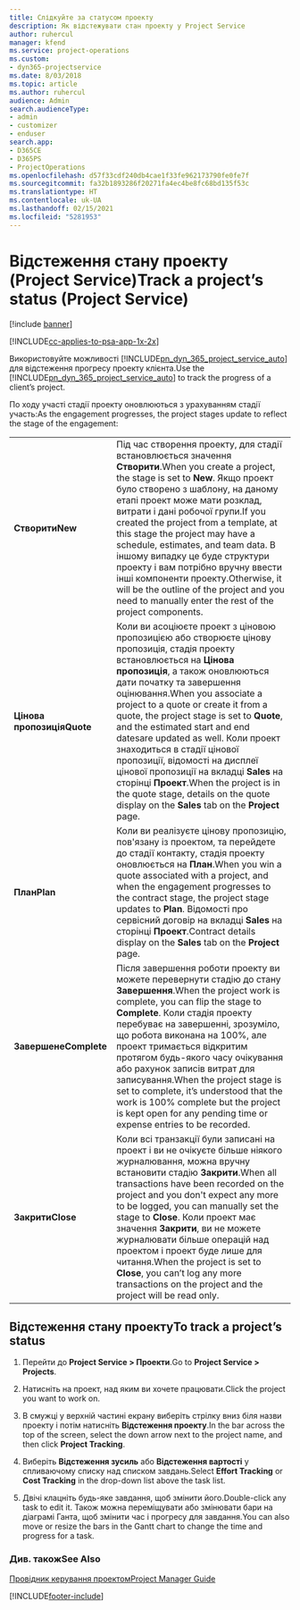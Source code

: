 ```yaml
---
title: Слідкуйте за статусом проекту
description: Як відстежувати стан проекту у Project Service
author: ruhercul
manager: kfend
ms.service: project-operations
ms.custom:
- dyn365-projectservice
ms.date: 8/03/2018
ms.topic: article
ms.author: ruhercul
audience: Admin
search.audienceType:
- admin
- customizer
- enduser
search.app:
- D365CE
- D365PS
- ProjectOperations
ms.openlocfilehash: d57f33cdf240db4cae1f33fe962173790fe0fe7f
ms.sourcegitcommit: fa32b1893286f20271fa4ec4be8fc68bd135f53c
ms.translationtype: HT
ms.contentlocale: uk-UA
ms.lasthandoff: 02/15/2021
ms.locfileid: "5281953"
---
```

# <a name="track-a-projects-status-project-service"></a><span data-ttu-id="43cb1-103">Відстеження стану проекту (Project Service)</span><span class="sxs-lookup"><span data-stu-id="43cb1-103">Track a project’s status (Project Service)</span></span>

[!include [banner](../includes/psa-now-project-operations.md)]

[!INCLUDE[cc-applies-to-psa-app-1x-2x](../includes/cc-applies-to-psa-app-1x-2x.md)]

<span data-ttu-id="43cb1-104">Використовуйте можливості [!INCLUDE[pn_dyn_365_project_service_auto](../includes/pn-dyn-365-project-service-auto.md)] для відстеження прогресу проекту клієнта.</span><span class="sxs-lookup"><span data-stu-id="43cb1-104">Use the [!INCLUDE[pn_dyn_365_project_service_auto](../includes/pn-dyn-365-project-service-auto.md)] to track the progress of a client’s project.</span></span>  

<span data-ttu-id="43cb1-105">По ходу участі стадії проекту оновлюються з урахуванням стадії участь:</span><span class="sxs-lookup"><span data-stu-id="43cb1-105">As the engagement progresses, the project stages update to reflect the stage of the engagement:</span></span>  


|              |                                                                                                                                                                                                                                                                                                  |
|--------------|--------------------------------------------------------------------------------------------------------------------------------------------------------------------------------------------------------------------------------------------------------------------------------------------------|
|   <span data-ttu-id="43cb1-106">**Створити**</span><span class="sxs-lookup"><span data-stu-id="43cb1-106">**New**</span></span>    | <span data-ttu-id="43cb1-107">Під час створення проекту, для стадії встановлюється значення **Створити**.</span><span class="sxs-lookup"><span data-stu-id="43cb1-107">When you create a project, the stage is set to **New**.</span></span> <span data-ttu-id="43cb1-108">Якщо проект було створено з шаблону, на даному етапі проект може мати розклад, витрати і дані робочої групи.</span><span class="sxs-lookup"><span data-stu-id="43cb1-108">If you created the project from a template, at this stage the project may have a schedule, estimates, and team data.</span></span> <span data-ttu-id="43cb1-109">В іншому випадку це буде структури проекту і вам потрібно вручну ввести інші компоненти проекту.</span><span class="sxs-lookup"><span data-stu-id="43cb1-109">Otherwise, it will be the outline of the project and you need to manually enter the rest of the project components.</span></span> |
|  <span data-ttu-id="43cb1-110">**Цінова пропозиція**</span><span class="sxs-lookup"><span data-stu-id="43cb1-110">**Quote**</span></span>   |      <span data-ttu-id="43cb1-111">Коли ви асоціюєте проект з ціновою пропозицією або створюєте цінову пропозиція, стадія проекту встановлюється на **Цінова пропозиція**, а також оновлюються дати початку та завершення оцінювання.</span><span class="sxs-lookup"><span data-stu-id="43cb1-111">When you associate a project to a quote or create it from a quote, the project stage is set to **Quote**, and the estimated start and end datesare updated as well.</span></span> <span data-ttu-id="43cb1-112">Коли проект знаходиться в стадії цінової пропозиції, відомості на дисплеї цінової пропозиції на вкладці **Sales** на сторінці **Проект**.</span><span class="sxs-lookup"><span data-stu-id="43cb1-112">When the project is in the quote stage, details on the quote display on the **Sales** tab on the **Project** page.</span></span>      |
|   <span data-ttu-id="43cb1-113">**План**</span><span class="sxs-lookup"><span data-stu-id="43cb1-113">**Plan**</span></span>   |                                     <span data-ttu-id="43cb1-114">Коли ви реалізуєте цінову пропозицію, пов'язану із проектом, та перейдете до стадії контакту, стадія проекту оновлюється на **План**.</span><span class="sxs-lookup"><span data-stu-id="43cb1-114">When you win a quote associated with a project, and when the engagement progresses to the contract stage, the project stage updates to **Plan**.</span></span> <span data-ttu-id="43cb1-115">Відомості про сервісний договір на вкладці **Sales** на сторінці **Проект**.</span><span class="sxs-lookup"><span data-stu-id="43cb1-115">Contract details display on the **Sales** tab on the **Project** page.</span></span>                                      |
| <span data-ttu-id="43cb1-116">**Завершене**</span><span class="sxs-lookup"><span data-stu-id="43cb1-116">**Complete**</span></span> |                    <span data-ttu-id="43cb1-117">Після завершення роботи проекту ви можете перевернути стадію до стану **Завершення**.</span><span class="sxs-lookup"><span data-stu-id="43cb1-117">When the project work is complete, you can flip the stage to **Complete**.</span></span> <span data-ttu-id="43cb1-118">Коли стадія проекту перебуває на завершенні, зрозуміло, що робота виконана на 100%, але проект тримається відкритим протягом будь-якого часу очікування або рахунок записів витрат для записування.</span><span class="sxs-lookup"><span data-stu-id="43cb1-118">When the project stage is set to complete, it’s understood that the work is 100% complete but the project is kept open for any pending time or expense entries to be recorded.</span></span>                     |
|  <span data-ttu-id="43cb1-119">**Закрити**</span><span class="sxs-lookup"><span data-stu-id="43cb1-119">**Close**</span></span>   |           <span data-ttu-id="43cb1-120">Коли всі транзакції були записані на проект і ви не очікуєте більше ніякого журналювання, можна вручну встановити стадію **Закрити**.</span><span class="sxs-lookup"><span data-stu-id="43cb1-120">When all transactions have been recorded on the project and you don't expect any more to be logged, you can manually set the stage to **Close**.</span></span> <span data-ttu-id="43cb1-121">Коли проект має значення **Закрити**, ви не можете журналювати більше операцій над проектом і проект буде лише для читання.</span><span class="sxs-lookup"><span data-stu-id="43cb1-121">When the project is set to **Close**, you can’t log any more transactions on the project and the project will be read only.</span></span>           |

## <a name="to-track-a-projects-status"></a><span data-ttu-id="43cb1-122">Відстеження стану проекту</span><span class="sxs-lookup"><span data-stu-id="43cb1-122">To track a project’s status</span></span>  

1.  <span data-ttu-id="43cb1-123">Перейти до **Project Service > Проекти**.</span><span class="sxs-lookup"><span data-stu-id="43cb1-123">Go to **Project Service > Projects**.</span></span>  

2.  <span data-ttu-id="43cb1-124">Натисніть на проект, над яким ви хочете працювати.</span><span class="sxs-lookup"><span data-stu-id="43cb1-124">Click the project you want to work on.</span></span>  

3.  <span data-ttu-id="43cb1-125">В смужці у верхній частині екрану виберіть стрілку вниз біля назви проекту і потім натисніть **Відстеження проекту**.</span><span class="sxs-lookup"><span data-stu-id="43cb1-125">In the bar across the top of the screen, select the down arrow next to the project name, and then click **Project Tracking**.</span></span>  

4.  <span data-ttu-id="43cb1-126">Виберіть **Відстеження зусиль** або **Відстеження вартості** у спливаючому списку над списком завдань.</span><span class="sxs-lookup"><span data-stu-id="43cb1-126">Select **Effort Tracking** or **Cost Tracking** in the drop-down list above the task list.</span></span>  

5.  <span data-ttu-id="43cb1-127">Двічі клацніть будь-яке завдання, щоб змінити його.</span><span class="sxs-lookup"><span data-stu-id="43cb1-127">Double-click any task to edit it.</span></span> <span data-ttu-id="43cb1-128">Також можна переміщувати або змінювати бари на діаграмі Ганта, щоб змінити час і прогресу для завдання.</span><span class="sxs-lookup"><span data-stu-id="43cb1-128">You can also move or resize the bars in the Gantt chart to change the time and progress for a task.</span></span>  

### <a name="see-also"></a><span data-ttu-id="43cb1-129">Див. також</span><span class="sxs-lookup"><span data-stu-id="43cb1-129">See Also</span></span>  
 [<span data-ttu-id="43cb1-130">Провідник керування проектом</span><span class="sxs-lookup"><span data-stu-id="43cb1-130">Project Manager Guide</span></span>](../psa/project-manager-guide.md)


[!INCLUDE[footer-include](../includes/footer-banner.md)]